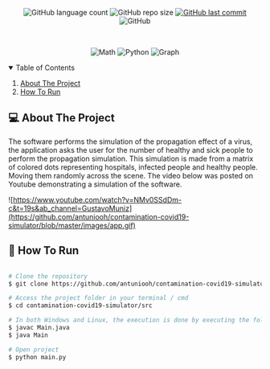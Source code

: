 <p align="center">
  <img alt="GitHub language count" src="https://img.shields.io/github/languages/count/antuniooh/contamination-covid19-simulator">

  <img alt="GitHub repo size" src="https://img.shields.io/github/repo-size/antuniooh/contamination-covid19-simulator">
  
  <a href="https://github.com/antuniooh/contamination-covid19-simulator/commits/master">
    <img alt="GitHub last commit" src="https://img.shields.io/github/last-commit/antuniooh/contamination-covid19-simulator">
  </a>
  
   <img alt="GitHub" src="https://img.shields.io/github/license/antuniooh/contamination-covid19-simulator">
</p>

<!-- PROJECT LOGO -->
<br />
<p align="center">
  <a href="https://encrypted-tbn0.gstatic.com/images?q=tbn:ANd9GcQuEh0LAgSqdrpuPkWDZheLT0U7kNqbZqm1KwuY1KwLXaEIcQ709qNRNIHcplpNbIWhvnU&usqp=CAU" alt="Logo" width="550">
  </a>
</p>

<p align="center">
  <img alt="Math" src="https://img.shields.io/badge/Math-red?style=for-the-badge&logo=math&logoColor=white"/>
  <img alt="Python" src="https://img.shields.io/badge/Python-darkblue?style=for-the-badge&logo=python&logoColor=white"/>
    <img alt="Graph" src="https://img.shields.io/badge/Graph-darkrgreen?style=for-the-badge&logo=graph&logoColor=white"/>
</p>


<!-- TABLE OF CONTENTS -->
<details open="open">
  <summary>Table of Contents</summary>
  <ol>
    <li>
      <a href="#-about-the-project">About The Project</a>
    </li>
    <li>
      <a href="#-how-to-run">How To Run</a>
    </li>
  </ol>
</details>


<!-- ABOUT THE PROJECT -->
## 💻 About The Project
The software performs the simulation of the propagation effect of a virus, the application asks the user for the number of healthy and sick people to perform the propagation simulation. This simulation is made from a matrix of colored dots representing hospitals, infected people and healthy people. Moving them randomly across the scene. The video below was posted on Youtube demonstrating a simulation of the software.

![https://www.youtube.com/watch?v=NMv0SSdDm-c&t=19s&ab_channel=GustavoMuniz](https://github.com/antuniooh/contamination-covid19-simulator/blob/master/images/app.gif)


<!-- HOW TO RUN -->
## 🚀 How To Run

```bash

# Clone the repository
$ git clone https://github.com/antuniooh/contamination-covid19-simulator.git

# Access the project folder in your terminal / cmd
$ cd contamination-covid19-simulator/src

# In both Windows and Linux, the execution is done by executing the following line in the terminal, inside the /src folder. Another way is to use an IDE of your choice to run the java project.
$ javac Main.java
$ java Main

# Open project
$ python main.py

```
